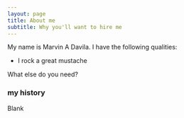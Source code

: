 ```yaml
---
layout: page
title: About me
subtitle: Why you'll want to hire me
---
```


My name is Marvin A Davila. I have the following qualities:

- I rock a great mustache

What else do you need?

### my history

Blank
